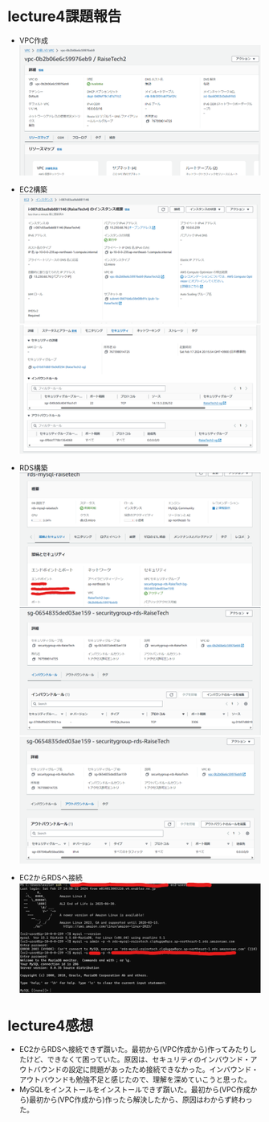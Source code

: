 # lecture4課題報告

- VPC作成
![VPC作成.png](lecture4.png/VPC作成.png)

- EC2構築
![EC2構築.png](lecture4.png/EC2構築.png)
![EC2セキュリティ.png](lecture4.png/EC2セキュリティ.png)

- RDS構築
![RDS構築.png](lecture4.png/RDS構築.png)
![RDSセキュリティ・インバウンド.png](lecture4.png/RDSセキュリティ・インバウンド.png)
![RDSセキュリティ・アウトバウンド.png](lecture4.png/RDSセキュリティ・アウトバウンド.png)

- EC2からRDSへ接続
![EC2からRDSへ接続.png](lecture4.png/EC2からRDSへ接続.png)

# lecture4感想
- EC2からRDSへ接続できず躓いた。最初から(VPC作成から)作ってみたりしたけど、できなくて困っていた。原因は、セキュリティのインバウンド・アウトバウンドの設定に問題があったため接続できなかった。インバウンド・アウトバウンドも勉強不足と感じたので、理解を深めていこうと思った。
- MySQLをインストールをインストールできず躓いた。最初から(VPC作成から)最初から(VPC作成から)作ったら解決したから、原因はわからず終わった。
